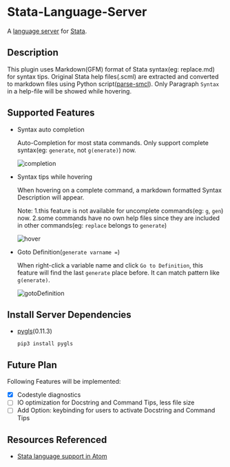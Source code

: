 # Stata-Language-Server

A [language server](https://microsoft.github.io/language-server-protocol/) for [Stata](https://www.stata.com/).

## Description

This plugin uses Markdown(GFM) format of Stata syntax(eg: replace.md) for syntax tips. Original Stata help files(.scml) are extracted and converted to markdown files using Python script([parse-smcl](https://github.com/sergiocorreia/parse-smcl)).
Only Paragraph `Syntax` in a help-file will be showed while hovering.

## Supported Features

- Syntax auto completion

    Auto-Completion for most stata commands. Only support complete syntax(eg: `generate`, not `g(enerate)`) now.

    ![completion](https://github.com/HankBO/stata-language-server/blob/develop/assets/img/completion.gif)

- Syntax tips while hovering

    When hovering on a complete command, a markdown formatted Syntax Description will appear.

    Note: 1.this feature is not available for uncomplete commands(eg: `g`, `gen`) now. 2.some commands have no own help files since they are included in other commands(eg: `replace` belongs to `generate`)

    ![hover](https://github.com/HankBO/stata-language-server/blob/develop/assets/img/hover.gif)

- Goto Definition(`generate varname =`)

    When right-click a variable name and click `Go to Definition`, this feature will find the last `generate` place before. It can match pattern like `g(enerate)`.

    ![gotoDefinition](https://github.com/HankBO/stata-language-server/blob/develop/assets/img/gotoDefinition.gif)

## Install Server Dependencies

- [pygls](https://github.com/openlawlibrary/pygls)(0.11.3)

    `pip3 install pygls`

## Future Plan

Following Features will be implemented:

- [x] Codestyle diagnostics
- [ ] IO optimization for Docstring and Command Tips, less file size
- [ ] Add Option: keybinding for users to activate Docstring and Command Tips

## Resources Referenced

- [Stata language support in Atom](https://github.com/kylebarron/language-stata)
